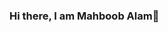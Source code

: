 ### Hi there, I am Mahboob Alam👋 

<!--
**Mahboob-A/Mahboob-A** is a ✨ _special_ ✨ repository because its `README.md` (this file) appears on your GitHub profile.

I am Mahboob Alam from Kolkata. I love to talk about programming, data structures and algorithms, problem solving and open source. It's been not too long I am into this fascinating world of computers but I am on my path to be able to create some value to the human lives.   

🔭 Expertise
Language: C, C++, Python.  


🌱 I’m currently focusing on
  Problem solving

👯 I’m looking to collaborate on
  Problem solving, projects. 
  
📫 How to reach me:
Gmail: iammahboob.a@gmail.com
LinkedIn: [https://www.linkedin.com/in/27aadesh/](https://www.linkedin.com/in/i-mahboob/)
GitHub: https://github.com/Mahboob-A
Twitter: [https://twitter.com/27aadesh](https://twitter.com/iMahboob_A)
